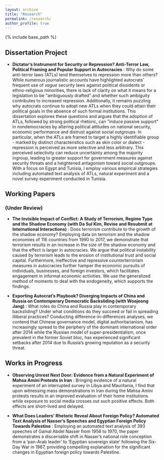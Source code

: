 ```yaml
---
layout: archive
title: "Research"
permalink: /research/
author_profile: true
---
```



{% include base_path %}

## Dissertation Project
* **Dictator’s Instrument for Security or Repression? Anti-Terror Law, Political Framing and Popular Support in Autocracies**
  :   Why do some anti-terror laws (ATLs) lend themselves to repression more than others? While numerous journalistic accounts have highlighted autocrats’ frequent use of _vague_ security laws against political dissidents or ethno-religious minorities, there is lack of clarity on what it means for a legislation to be "ambiguously drafted" and whether such ambiguity contributes to increased repression. Additionally, it remains puzzling why autocrats continue to adopt new ATLs when they could attain their political goals in the absence of such formal institutions. This dissertation explores these questions and argues that the adoption of ATLs, followed by strong political rhetoric, can "induce passive support" in nondemocracies by altering political attitudes on national security, economic performance and distrust against social outgroups. In particular, when the ATLs are framed to target a highly identifiable group - marked by distinct characteristics such as skin color or dialect - repression is perceived as more selective and less arbitrary. This perceived selectivity can reduce uncertainty among the majority ingroup, leading to greater support for government measures against security threats and a heightened antagonism toward social outgroups. With a focus on Egypt and Tunisia, I employ various empirical strategies including automated text analysis of ATLs, natural experiment and a novel survey experiment conducted in Tunisia. 

## Working Papers
### (Under Review)
* **The Invisible Impact of Conflict: A Study of Terrorism, Regime Type and the Shadow Economy (with Da Sul Kim, Revise and Resubmit at International Interactions)**
  :   Does terrorism contribute to the growth of the shadow economy? Employing data on terrorism and the shadow economies of 116 countries from 1990 to 2017, we demonstrate that terrorism results in an increase in the size of the shadow economy and that the effect is larger in autocracies. We argue that political instability caused by terrorism leads to the erosion of institutional trust and social capital. Furthermore, ineffective and repressive counterterrorism measures in autocracies further hamper the economic pursuits of individuals, businesses, and foreign investors, which facilitates engagement in informal economic activities. We use the generalized method of moments to deal with the endogeneity, which supports the findings.

* **Exporting Autocrat’s Playbook? Diverging Impacts of China and Russia on Contemporary Democratic Backsliding (with Woojeong Jang)**
  :   What roles do China and Russia play in contemporary backsliding? Under what conditions do they succeed or fail in spreading illiberal practices? Conducting difference-in-differences analyses, we contend that Chinese governance model, digital authoritarianism, has increasingly spread to the periphery of the dominant international order after 2014 while the Russian model of super-presidentialism, once prevalent in the former Soviet bloc, has experienced significant setbacks after 2014 due to Russia’s growing reputation as a security threat.


## Works in Progress
* **Observing Unrest Next Door: Evidence from a Natural Experiment of Mahsa Amini Protests in Iran**
  :   Bringing evidence of a natural experiment of an interrupted survey in Libya and Mauritania, I find that upon witnessing mass demonstrations in Iran during the Mahsa Amini protests results in an improved evaluation of their home institutions while exposure to social media crosses out such positive effects. Both effects are short-lived and delayed. 
  
* **What Does Leaders’ Rhetoric Reveal About Foreign Policy? Automated Text Analysis of Nasser’s Speeches and Egyptian Foreign Policy Towards Palestine**
  :   Employing an automated text analysis of 393 speeches of Gamal Abdel Nasser from 1956 to 1970, the paper demonstrates a discernable shift in Nasser’s national role conception from a ‘pan-Arab leader’ to ‘Egyptian sovereign state’ following the Six-Day War in 1967, providing compelling explanation for the significant changes in Egyptian foreign policy towards Palestine.
  
  
